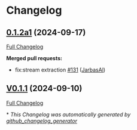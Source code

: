 # Changelog

## [0.1.2a1](https://github.com/OpenVoiceOS/ovos-ocp-audio-plugin/tree/0.1.2a1) (2024-09-17)

[Full Changelog](https://github.com/OpenVoiceOS/ovos-ocp-audio-plugin/compare/V0.1.1...0.1.2a1)

**Merged pull requests:**

- fix:stream extraction [\#131](https://github.com/OpenVoiceOS/ovos-ocp-audio-plugin/pull/131) ([JarbasAl](https://github.com/JarbasAl))

## [V0.1.1](https://github.com/OpenVoiceOS/ovos-ocp-audio-plugin/tree/V0.1.1) (2024-09-10)

[Full Changelog](https://github.com/OpenVoiceOS/ovos-ocp-audio-plugin/compare/0.1.1...V0.1.1)



\* *This Changelog was automatically generated by [github_changelog_generator](https://github.com/github-changelog-generator/github-changelog-generator)*
